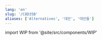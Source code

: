 ```yaml
---
lang: 'en'
slug: '/C8D35B'
aliases: ['Alternatives', '대안', '대안들']
---
```


import WIP from '@site/src/components/WIP'

<WIP />
